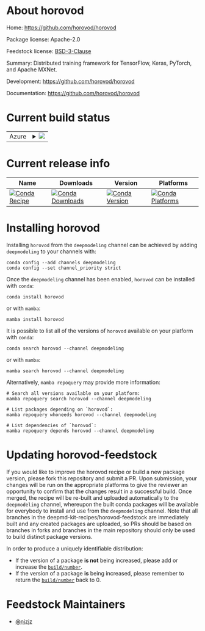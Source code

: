 About horovod
=============

Home: https://github.com/horovod/horovod

Package license: Apache-2.0

Feedstock license: [BSD-3-Clause](https://github.com/deepmd-kit-recipes/horovod-feedstock/blob/master/LICENSE.txt)

Summary: Distributed training framework for TensorFlow, Keras, PyTorch, and Apache MXNet.

Development: https://github.com/horovod/horovod

Documentation: https://github.com/horovod/horovod

Current build status
====================


<table>
    
  <tr>
    <td>Azure</td>
    <td>
      <details>
        <summary>
          <a href="https://dev.azure.com/deepmd-kit-recipes/feedstock-builds/_build/latest?definitionId=&branchName=master">
            <img src="https://dev.azure.com/deepmd-kit-recipes/feedstock-builds/_apis/build/status/horovod-feedstock?branchName=master">
          </a>
        </summary>
        <table>
          <thead><tr><th>Variant</th><th>Status</th></tr></thead>
          <tbody><tr>
              <td>linux_64_cuda_compiler_version10.2python3.10.</td>
              <td>
                <a href="https://dev.azure.com/deepmd-kit-recipes/feedstock-builds/_build/latest?definitionId=&branchName=master">
                  <img src="https://dev.azure.com/deepmd-kit-recipes/feedstock-builds/_apis/build/status/horovod-feedstock?branchName=master&jobName=linux&configuration=linux_64_cuda_compiler_version10.2python3.10._" alt="variant">
                </a>
              </td>
            </tr><tr>
              <td>linux_64_cuda_compiler_version10.2python3.8.</td>
              <td>
                <a href="https://dev.azure.com/deepmd-kit-recipes/feedstock-builds/_build/latest?definitionId=&branchName=master">
                  <img src="https://dev.azure.com/deepmd-kit-recipes/feedstock-builds/_apis/build/status/horovod-feedstock?branchName=master&jobName=linux&configuration=linux_64_cuda_compiler_version10.2python3.8._" alt="variant">
                </a>
              </td>
            </tr><tr>
              <td>linux_64_cuda_compiler_version10.2python3.9.</td>
              <td>
                <a href="https://dev.azure.com/deepmd-kit-recipes/feedstock-builds/_build/latest?definitionId=&branchName=master">
                  <img src="https://dev.azure.com/deepmd-kit-recipes/feedstock-builds/_apis/build/status/horovod-feedstock?branchName=master&jobName=linux&configuration=linux_64_cuda_compiler_version10.2python3.9._" alt="variant">
                </a>
              </td>
            </tr><tr>
              <td>linux_64_cuda_compiler_version11.6python3.10.</td>
              <td>
                <a href="https://dev.azure.com/deepmd-kit-recipes/feedstock-builds/_build/latest?definitionId=&branchName=master">
                  <img src="https://dev.azure.com/deepmd-kit-recipes/feedstock-builds/_apis/build/status/horovod-feedstock?branchName=master&jobName=linux&configuration=linux_64_cuda_compiler_version11.6python3.10._" alt="variant">
                </a>
              </td>
            </tr><tr>
              <td>linux_64_cuda_compiler_version11.6python3.8.</td>
              <td>
                <a href="https://dev.azure.com/deepmd-kit-recipes/feedstock-builds/_build/latest?definitionId=&branchName=master">
                  <img src="https://dev.azure.com/deepmd-kit-recipes/feedstock-builds/_apis/build/status/horovod-feedstock?branchName=master&jobName=linux&configuration=linux_64_cuda_compiler_version11.6python3.8._" alt="variant">
                </a>
              </td>
            </tr><tr>
              <td>linux_64_cuda_compiler_version11.6python3.9.</td>
              <td>
                <a href="https://dev.azure.com/deepmd-kit-recipes/feedstock-builds/_build/latest?definitionId=&branchName=master">
                  <img src="https://dev.azure.com/deepmd-kit-recipes/feedstock-builds/_apis/build/status/horovod-feedstock?branchName=master&jobName=linux&configuration=linux_64_cuda_compiler_version11.6python3.9._" alt="variant">
                </a>
              </td>
            </tr><tr>
              <td>linux_64_cuda_compiler_versionNonepython3.10.</td>
              <td>
                <a href="https://dev.azure.com/deepmd-kit-recipes/feedstock-builds/_build/latest?definitionId=&branchName=master">
                  <img src="https://dev.azure.com/deepmd-kit-recipes/feedstock-builds/_apis/build/status/horovod-feedstock?branchName=master&jobName=linux&configuration=linux_64_cuda_compiler_versionNonepython3.10._" alt="variant">
                </a>
              </td>
            </tr><tr>
              <td>linux_64_cuda_compiler_versionNonepython3.8.</td>
              <td>
                <a href="https://dev.azure.com/deepmd-kit-recipes/feedstock-builds/_build/latest?definitionId=&branchName=master">
                  <img src="https://dev.azure.com/deepmd-kit-recipes/feedstock-builds/_apis/build/status/horovod-feedstock?branchName=master&jobName=linux&configuration=linux_64_cuda_compiler_versionNonepython3.8._" alt="variant">
                </a>
              </td>
            </tr><tr>
              <td>linux_64_cuda_compiler_versionNonepython3.9.</td>
              <td>
                <a href="https://dev.azure.com/deepmd-kit-recipes/feedstock-builds/_build/latest?definitionId=&branchName=master">
                  <img src="https://dev.azure.com/deepmd-kit-recipes/feedstock-builds/_apis/build/status/horovod-feedstock?branchName=master&jobName=linux&configuration=linux_64_cuda_compiler_versionNonepython3.9._" alt="variant">
                </a>
              </td>
            </tr>
          </tbody>
        </table>
      </details>
    </td>
  </tr>
</table>

Current release info
====================

| Name | Downloads | Version | Platforms |
| --- | --- | --- | --- |
| [![Conda Recipe](https://img.shields.io/badge/recipe-horovod-green.svg)](https://anaconda.org/deepmodeling/horovod) | [![Conda Downloads](https://img.shields.io/conda/dn/deepmodeling/horovod.svg)](https://anaconda.org/deepmodeling/horovod) | [![Conda Version](https://img.shields.io/conda/vn/deepmodeling/horovod.svg)](https://anaconda.org/deepmodeling/horovod) | [![Conda Platforms](https://img.shields.io/conda/pn/deepmodeling/horovod.svg)](https://anaconda.org/deepmodeling/horovod) |

Installing horovod
==================

Installing `horovod` from the `deepmodeling` channel can be achieved by adding `deepmodeling` to your channels with:

```
conda config --add channels deepmodeling
conda config --set channel_priority strict
```

Once the `deepmodeling` channel has been enabled, `horovod` can be installed with `conda`:

```
conda install horovod
```

or with `mamba`:

```
mamba install horovod
```

It is possible to list all of the versions of `horovod` available on your platform with `conda`:

```
conda search horovod --channel deepmodeling
```

or with `mamba`:

```
mamba search horovod --channel deepmodeling
```

Alternatively, `mamba repoquery` may provide more information:

```
# Search all versions available on your platform:
mamba repoquery search horovod --channel deepmodeling

# List packages depending on `horovod`:
mamba repoquery whoneeds horovod --channel deepmodeling

# List dependencies of `horovod`:
mamba repoquery depends horovod --channel deepmodeling
```




Updating horovod-feedstock
==========================

If you would like to improve the horovod recipe or build a new
package version, please fork this repository and submit a PR. Upon submission,
your changes will be run on the appropriate platforms to give the reviewer an
opportunity to confirm that the changes result in a successful build. Once
merged, the recipe will be re-built and uploaded automatically to the
`deepmodeling` channel, whereupon the built conda packages will be available for
everybody to install and use from the `deepmodeling` channel.
Note that all branches in the deepmd-kit-recipes/horovod-feedstock are
immediately built and any created packages are uploaded, so PRs should be based
on branches in forks and branches in the main repository should only be used to
build distinct package versions.

In order to produce a uniquely identifiable distribution:
 * If the version of a package **is not** being increased, please add or increase
   the [``build/number``](https://docs.conda.io/projects/conda-build/en/latest/resources/define-metadata.html#build-number-and-string).
 * If the version of a package **is** being increased, please remember to return
   the [``build/number``](https://docs.conda.io/projects/conda-build/en/latest/resources/define-metadata.html#build-number-and-string)
   back to 0.

Feedstock Maintainers
=====================

* [@njzjz](https://github.com/njzjz/)

